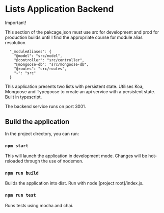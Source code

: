 # Lists Application Backend

Important!

This section of the pakcage.json must use src for development and prod for production builds until I find the appropriate course for module alias resolution.

```
  "_moduleAliases": {
    "@model": "src/model",
    "@controller": "src/controller",
    "@mongoose-db": "src/mongoose-db",
    "@routes": "src/routes",
    "~": "src"
  }
```

This application presents two lists with persistent state.  Utilises Koa, Mongoose and Typegoose to create an api service with a persistent state.  Built in typescript.

The backend service runs on port 3001.

## Build the application

In the project directory, you can run:

### `npm start`

This will launch the application in development mode.  Changes will be hot-reloaded through
the use of nodemon. 

### `npm run build`

Builds the application into dist.  Run with node [project root]/index.js.

### `npm run test`

Runs tests using mocha and chai.